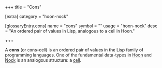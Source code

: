 +++
title = "Cons"

[extra]
category = "hoon-nock"

[glossaryEntry.cons]
name = "cons"
symbol = ""
usage = "hoon-nock"
desc = "An ordered pair of values in Lisp, analogous to a cell in Hoon."

+++

A **cons** (or cons-cell) is an ordered pair of values in the Lisp family of programming languages. One of the fundamental data-types in [Hoon](/glossary/hoon) and [Nock](/glossary/nock) is an analogous structure: a [cell](/glossary/cell).
